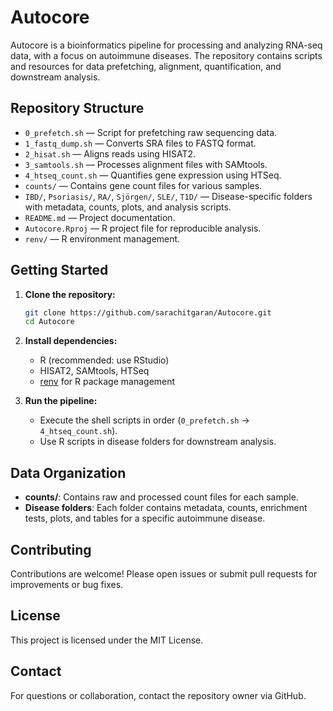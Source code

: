 # Autocore

Autocore is a bioinformatics pipeline for processing and analyzing RNA-seq data, with a focus on autoimmune diseases. The repository contains scripts and resources for data prefetching, alignment, quantification, and downstream analysis.

## Repository Structure

- `0_prefetch.sh` — Script for prefetching raw sequencing data.
- `1_fastq_dump.sh` — Converts SRA files to FASTQ format.
- `2_hisat.sh` — Aligns reads using HISAT2.
- `3_samtools.sh` — Processes alignment files with SAMtools.
- `4_htseq_count.sh` — Quantifies gene expression using HTSeq.
- `counts/` — Contains gene count files for various samples.
- `IBD/`, `Psoriasis/`, `RA/`, `Sjörgen/`, `SLE/`, `T1D/` — Disease-specific folders with metadata, counts, plots, and analysis scripts.
- `README.md` — Project documentation.
- `Autocore.Rproj` — R project file for reproducible analysis.
- `renv/` — R environment management.

## Getting Started

1. **Clone the repository:**
   ```sh
   git clone https://github.com/sarachitgaran/Autocore.git
   cd Autocore
   ```
2. **Install dependencies:**
   - R (recommended: use RStudio)
   - HISAT2, SAMtools, HTSeq
   - [renv](https://rstudio.github.io/renv/) for R package management

3. **Run the pipeline:**
   - Execute the shell scripts in order (`0_prefetch.sh` → `4_htseq_count.sh`).
   - Use R scripts in disease folders for downstream analysis.

## Data Organization

- **counts/**: Contains raw and processed count files for each sample.
- **Disease folders**: Each folder contains metadata, counts, enrichment tests, plots, and tables for a specific autoimmune disease.

## Contributing

Contributions are welcome! Please open issues or submit pull requests for improvements or bug fixes.

## License

This project is licensed under the MIT License.

## Contact

For questions or collaboration, contact the repository owner via GitHub.
